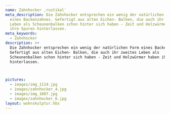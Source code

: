 ```yaml
---
name: Zahnhocker ,rustikal`
meta_description: Die Zahnhocker entsprechen ein wenig der natürlichen Form
  eines Backenzahnes. Gefertigt aus alten Eichen- Balken, die auch ihr zweites
  Leben als Scheunenbalken schon hinter sich haben - Zeit und Holzwürmer haben
  ihre Spuren hinterlassen.
meta_keywords:
  - Zahnhocker
description: >+
  Die Zahnhocker entsprechen ein wenig der natürlichen Form eines Backenzahnes.
  Gefertigt aus alten Eichen- Balken, die auch ihr zweites Leben als
  Scheunenbalken schon hinter sich haben - Zeit und Holzwürmer haben ihre Spuren
  hinterlassen.



pictures:
  - images/img_1114.jpg
  - images/zahnhocker_4.jpg
  - images/img_1087.jpg
  - images/zahnhocker_6.jpg
layout: wohnskulptur.hbs
---
```

